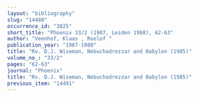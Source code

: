 ```yaml
---
layout: "bibliography"
slug: "14488"
occurrence_id: "3825"
short_title: "Phoenix 33/2 (1987, Leiden 1988), 62-63"
author: "Veenhof, Klaas , Roelof "
publication_year: "1987-1988"
title: "Rv. D.J. Wiseman, Nebuchadrezzar and Babylon (1985)"
volume_no_: "33/2"
pages: "62-63"
journal: "Phoenix"
title: "Rv. D.J. Wiseman, Nebuchadrezzar and Babylon (1985)"
previous_item: "14491"
---
```

